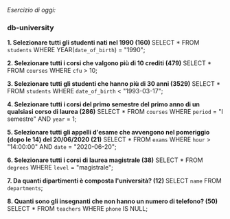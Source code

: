 _Esercizio di oggi:_

### db-university

**1. Selezionare tutti gli studenti nati nel 1990 (160)**
SELECT \*
FROM `students`
WHERE YEAR(`date_of_birth`) = "1990";

**2. Selezionare tutti i corsi che valgono più di 10 crediti (479)**
SELECT \*
FROM `courses`
WHERE `cfu` > 10;

**3. Selezionare tutti gli studenti che hanno più di 30 anni
(3529)**
SELECT \*
FROM `students`
WHERE `date_of_birth` < "1993-03-17";

**4. Selezionare tutti i corsi del primo semestre del primo anno di un qualsiasi corso di laurea (286)**
SELECT \*
FROM `courses`
WHERE `period` = "I semestre" AND `year` = 1;

**5. Selezionare tutti gli appelli d'esame che avvengono nel pomeriggio (dopo le 14) del 20/06/2020 (21)**
SELECT \*
FROM `exams`
WHERE `hour` > "14:00:00" AND `date` = "2020-06-20";

**6. Selezionare tutti i corsi di laurea magistrale (38)**
SELECT \* FROM `degrees` WHERE `level` = "magistrale";

**7. Da quanti dipartimenti è composta l'università? (12)**
SELECT `name` FROM `departments`;

**8. Quanti sono gli insegnanti che non hanno un numero di telefono? (50)**
SELECT \*
FROM `teachers`
WHERE `phone` IS NULL;
